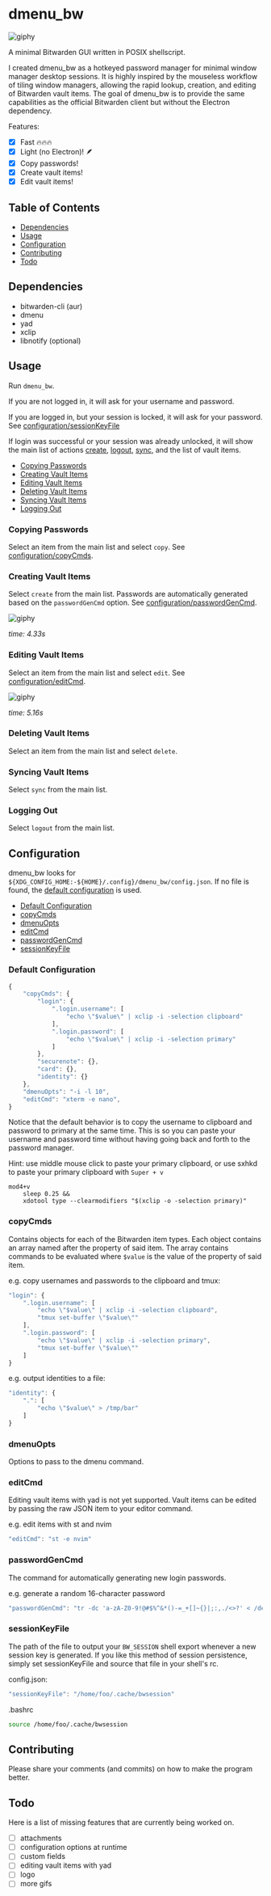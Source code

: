 # dmenu\_bw

![giphy](https://media.giphy.com/media/iEJ7HRPdOpWUrNy3Ue/giphy.gif)

A minimal Bitwarden GUI written in POSIX shellscript.

I created dmenu\_bw as a hotkeyed password manager for minimal window manager
desktop sessions. It is highly inspired by the mouseless workflow of tiling
window managers, allowing the rapid lookup, creation, and editing of Bitwarden
vault items. The goal of dmenu\_bw is to provide the same capabilities as the
official Bitwarden client but without the Electron dependency.

Features:

- [x] Fast 🔥🔥🔥
- [x] Light (no Electron)! 🪶
- [x] Copy passwords!
- [x] Create vault items!
- [x] Edit vault items!

## Table of Contents
* [Dependencies](#Dependencies)
* [Usage](#Usage)
* [Configuration](#Configuration)
* [Contributing](#Contributing)
* [Todo](#Todo)

## Dependencies
* bitwarden-cli (aur)
* dmenu
* yad
* xclip
* libnotify (optional)

## Usage
Run `dmenu_bw`.

If you are not logged in, it will ask for your username and password.

If you are logged in, but your session is locked, it will ask for your
password. See [configuration/sessionKeyFile](#sessionKeyFile)

If login was successful or your session was already unlocked, it will
show the main list of actions [create](#Creating-Vault-Items),
[logout](#Logging-Out), [sync](#Syncing-Vault-Items), and the list of
vault items.

* [Copying Passwords](#Copying-Passwords)
* [Creating Vault Items](#Creating-Vault-Items)
* [Editing Vault Items](#Editing-Vault-Items)
* [Deleting Vault Items](#Deleting-Vault-Items)
* [Syncing Vault Items](#Syncing-Vault-Items)
* [Logging Out](#Logging-Out)

### Copying Passwords
Select an item from the main list and select `copy`. See
[configuration/copyCmds](#copyCmds).

### Creating Vault Items
Select `create` from the main list. Passwords are
automatically generated based on the `passwordGenCmd` option.
See [configuration/passwordGenCmd](#passwordGenCmd).

![giphy](https://media.giphy.com/media/QJjiAE9AzytpMc2ZLH/giphy.gif)

*time: 4.33s*

### Editing Vault Items
Select an item from the main list and select `edit`. See
[configuration/editCmd](#editCmd).

![giphy](https://media.giphy.com/media/7lpknCtwHI0xidnIni/giphy.gif)

*time: 5.16s*

### Deleting Vault Items
Select an item from the main list and select `delete`.

### Syncing Vault Items
Select `sync` from the main list.

### Logging Out
Select `logout` from the main list.


## Configuration
dmenu\_bw looks for `${XDG_CONFIG_HOME:-${HOME}/.config}/dmenu_bw/config.json`.
If no file is found, the [default configuration](#Default-Configuration) is
used.

* [Default Configuration](#Default-Configuration)
* [copyCmds](#copyCmds)
* [dmenuOpts](#dmenuOpts)
* [editCmd](#editCmd)
* [passwordGenCmd](#passwordGenCmd)
* [sessionKeyFile](#sessionKeyFile)

### Default Configuration
```javascript
{
    "copyCmds": {
        "login": {
            ".login.username": [
                "echo \"$value\" | xclip -i -selection clipboard"
            ],
            ".login.password": [
                "echo \"$value\" | xclip -i -selection primary"
            ]
        },
        "securenote": {},
        "card": {},
        "identity": {}
    },
    "dmenuOpts": "-i -l 10",
    "editCmd": "xterm -e nano",
}
```
Notice that the default behavior is to copy the username to clipboard and
password to primary at the same time. This is so you can paste your username
and password time without having going back and forth to the password manager.

Hint: use middle mouse click to paste your primary clipboard, or use sxhkd to
paste your primary clipboard with `Super + v`
```
mod4+v
    sleep 0.25 &&
    xdotool type --clearmodifiers "$(xclip -o -selection primary)"
```

### copyCmds
Contains objects for each of the Bitwarden item types.
Each object contains an array named after the property of said item.
The array contains commands to be evaluated where `$value` is the
value of the property of said item.

e.g. copy usernames and passwords to the clipboard and tmux:
```javascript
"login": {
    ".login.username": [
        "echo \"$value\" | xclip -i -selection clipboard",
        "tmux set-buffer \"$value\""
    ],
    ".login.password": [
        "echo \"$value\" | xclip -i -selection primary",
        "tmux set-buffer \"$value\""
    ]
}
```
e.g. output identities to a file:
```javascript
"identity": {
    ".": [
        "echo \"$value\" > /tmp/bar"
    ]
}
```

### dmenuOpts
Options to pass to the dmenu command.

### editCmd
Editing vault items with yad is not yet supported. Vault items can be edited by
passing the raw JSON item to your editor command.

e.g. edit items with st and nvim
```javascript
"editCmd": "st -e nvim"
```

### passwordGenCmd
The command for automatically generating new login passwords.

e.g. generate a random 16-character password
```javascript
"passwordGenCmd": "tr -dc 'a-zA-Z0-9!@#$%^&*()-=_+[]~{}|;:,./<>?' < /dev/urandom | head -c 16"
```

### sessionKeyFile
The path of the file to output your `BW_SESSION` shell export whenever
a new session key is generated. If you like this method of session
persistence, simply set sessionKeyFile and source that file in your
shell's rc.

config.json:
```javascript
"sessionKeyFile": "/home/foo/.cache/bwsession"
```
.bashrc
```bash
source /home/foo/.cache/bwsession
```

## Contributing
Please share your comments (and commits) on how to make the program better.

## Todo
Here is a list of missing features that are currently being worked on.
- [ ] attachments
- [ ] configuration options at runtime
- [ ] custom fields
- [ ] editing vault items with yad
- [ ] logo
- [ ] more gifs
